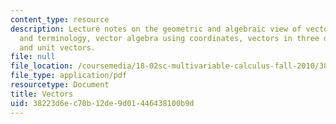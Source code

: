 ```yaml
---
content_type: resource
description: Lecture notes on the geometric and algebraic view of vectors, notation
  and terminology, vector algebra using coordinates, vectors in three dimensions,
  and unit vectors.
file: null
file_location: /coursemedia/18-02sc-multivariable-calculus-fall-2010/38223d6ec70b12de9d01446438100b9d_MIT18_02SC_notes_0.pdf
file_type: application/pdf
resourcetype: Document
title: Vectors
uid: 38223d6e-c70b-12de-9d01-446438100b9d
---
```

